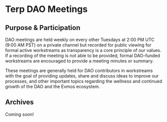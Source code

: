 # Terp DAO Meetings

## Purpose & Participation 
DAO meetings are held weekly on every other Tuesdays at 2:00 PM UTC (9:00 AM PST) on a private channel but recorded for public viewing for formal active workstreams as transparency is a core principle of our values. If a recording of the meeting is not able to be provided, formal DAO-funded workstreams are encouraged to provide a meeting minutes or summary.

These meetings are generally held for DAO contributors in workstreams with the goal of providing updates, share and discuss ideas to improve our processes, and other important topics regarding the wellness and continued growth of the DAO and the Evmos ecosystem.
## Archives
 Coming soon!